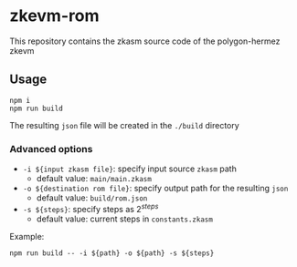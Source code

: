 # zkevm-rom
This repository contains the zkasm source code of the polygon-hermez zkevm

## Usage 
````
npm i
npm run build
````
The resulting `json` file will be created in the `./build` directory

### Advanced options
- `-i ${input zkasm file}`: specify input source `zkasm` path
  - default value: `main/main.zkasm`
- `-o ${destination rom file}`: specify output path for the resulting `json`
  - default value: `build/rom.json`
- `-s ${steps}`: specify steps as $2^{steps}$
  - default value: current steps in `constants.zkasm`

Example:
```
npm run build -- -i ${path} -o ${path} -s ${steps}
```

